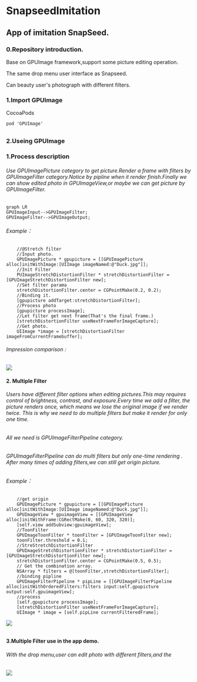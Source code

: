 # SnapseedImitation
## App of imitation SnapSeed.
### 0.Repository introduction.
Base on GPUImage framework,support some picture editing operation.

The same drop menu user interface as Snapseed.

Can beauty user's photograph with different filters.



### 1.Import GPUImage
CocoaPods
```
pod 'GPUImage'
```

## 

### 2.Useing GPUImage
### 1.Process description
###### Use GPUImagePicture category to get picture.Render a frame with filters by GPUImageFilter category.Notice by pipline when it render finish.Finally we can show edited photo in GPUImageView,or maybe we can get picture by GPUImageFilter.

```
graph LR
GPUImageInput-->GPUImageFilter;
GPUImageFilter-->GPUImageOutput;
```
###### Example：
```
    //@Stretch filter
    //Input photo.
    GPUImagePicture * gpupicture = [[GPUImagePicture alloc]initWithImage:[UIImage imageNamed:@"Duck.jpg"]];
    //Init Filter
    PUImageStretchDistortionFilter * stretchDistortionFilter = [GPUImageStretchDistortionFilter new];
    //Set filter parama
    stretchDistortionFilter.center = CGPointMake(0.2, 0.2);
    //Binding it.
    [gpupicture addTarget:stretchDistortionFilter];
    //Process photo
    [gpupicture processImage];
    //Let filter get next frame(That's the final frame.)
    [stretchDistortionFilter useNextFrameForImageCapture];
    //Get photo.
    UIImage *image = [stretchDistortionFilter imageFromCurrentFramebuffer];
```
###### Impression comparison  :
![](https://upload-images.jianshu.io/upload_images/1647887-507c937ab8882497.png?imageMogr2/auto-orient/strip%7CimageView2/2/w/700)

#### 2. Multiple Filter
###### Users have different filter options when editing pictures.This may requires control of brightness, contrast, and exposure.Every time we add a filter, the picture renders once, which means we lose the original image if we render twice. This is why we need to do multiple filters but make it render for only one time.

###### All we need is GPUImageFilterPipeline category.
###### GPUImageFilterPipeline can do multi filters but only one-time rendering . After many times of adding filters,we can still get origin picture.

###### Example：
```
    //get origin
    GPUImagePicture * gpupicture = [[GPUImagePicture alloc]initWithImage:[UIImage imageNamed:@"Duck.jpg"]];
    GPUImageView * gpuimageView = [[GPUImageView alloc]initWithFrame:CGRectMake(0, 60, 320, 320)];
    [self.view addSubview:gpuimageView];
    //ToonFilter
    GPUImageToonFilter * toonFilter = [GPUImageToonFilter new];
    toonFilter.threshold = 0.1;
    //StreStretchDistortionFilter
    GPUImageStretchDistortionFilter * stretchDistortionFilter = [GPUImageStretchDistortionFilter new];
    stretchDistortionFilter.center = CGPointMake(0.5, 0.5);
    // Get the combination array.
    NSArray * filters = @[toonFilter,stretchDistortionFilter];
    //binding pipline
    GPUImageFilterPipeline * pipLine = [[GPUImageFilterPipeline alloc]initWithOrderedFilters:filters input:self.gpupicture output:self.gpuimageView];
    //process
    [self.gpupicture processImage];
    [stretchDistortionFilter useNextFrameForImageCapture];
    UIImage * image = [self.pipLine currentFilteredFrame];
```
![](https://upload-images.jianshu.io/upload_images/1647887-2ed90da3be4de5b5.png?imageMogr2/auto-orient/strip%7CimageView2/2/w/700)
###### 
#### 3.Multiple Filter use in the app demo.
###### With the drop menu,user can edit photo with different filters,and the
![](https://upload-images.jianshu.io/upload_images/1647887-5fa6719ff2f7ca52.png?imageMogr2/auto-orient/strip%7CimageView2/2/w/414)
## 
